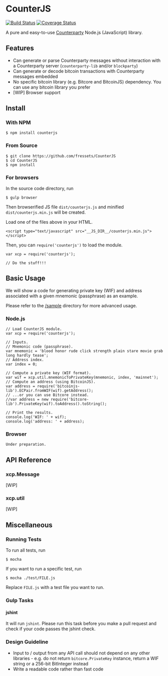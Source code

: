 CounterJS
=========



[![Build Status](https://travis-ci.org/Fressets/CounterJS.svg?branch=master)](https://travis-ci.org/Fressets/CounterJS)
[![Coverage Status](https://coveralls.io/repos/github/Fressets/CounterJS/badge.svg?branch=master)](https://coveralls.io/github/Fressets/CounterJS?branch=master)



A pure and easy-to-use [Counterparty](https://counterparty.io/) Node.js (JavaScript) library.



Features
--------

 * Can generate or parse Counterparty messages without interaction with a Counterparty server (`counterparty-lib` and/or `blockparty`)
 * Can generate or decode bitcoin transactions with Counterparty messages embedded
 * No specific bitcoin library (e.g. Bitcore and BitcoinJS) dependency. You can use any bitcoin library you prefer
 * [WIP] Browser support



Install
-------

### With NPM

```
$ npm install counterjs
```

### From Source

```
$ git clone https://github.com/fressets/CounterJS
$ cd CounterJS
$ npm install
```

### For browsers

In the source code directory, run

```
$ gulp browser
```

Then browserified JS file `dist/counterjs.js` and minified `dist/counterjs.min.js` will be created.

Load one of the files above in your HTML.

```
<script type="text/javascript" src="__JS_DIR__/counterjs.min.js"></script>
```

Then, you can `require('counterjs')` to load the module.

```
var xcp = require('counterjs');

// Do the stuff!!!
```



Basic Usage
-----------

We will show a code for generating private key (WIF) and address associated with a given mnemonic (passphrase) as an example.

Please refer to the [/sample](/sample) directory for more advanced usage.

### Node.js

```
// Load CounterJS module.
var xcp = require('counterjs');

// Inputs.
// Mnemonic code (passphrase).
var mnemonic = 'blood honor rude click strength plain stare movie grab long hardly tease';
// Address index.
var index = 0;

// Compute a private key (WIF format).
var wif = xcp.util.mnemonicToPrivateKey(mnemonic, index, 'mainnet');
// Compute an address (using BitcoinJS).
var address = require('bitcoinjs-lib').ECPair.fromWIF(wif).getAddress();
// ...or you can use Bitcore instead.
//var address = new require('bitcore-lib').PrivateKey(wif).toAddress().toString();

// Print the results.
console.log('WIF: ' + wif);
console.log('address: ' + address);
```

### Browser

```
Under preparation.
```



API Reference
-------------

### xcp.Message

[WIP]

### xcp.util

[WIP]



Miscellaneous
-------------

### Running Tests

To run all tests, run

```
$ mocha
```

If you want to run a specific test, run

```
$ mocha ./test/FILE.js
```

Replace `FILE.js` with a test file you want to run.

### Gulp Tasks

#### jshint

It will run `jshint`. Please run this task before you make a pull request and check if your code passes the jshint check.

### Design Guideline

 * Input to / output from any API call should not depend on any other libraries - e.g. do not return `bitcore.PrivateKey` instance, return a WIF string or a 256-bit BitInteger instead
 * Write a readable code rather than fast code



